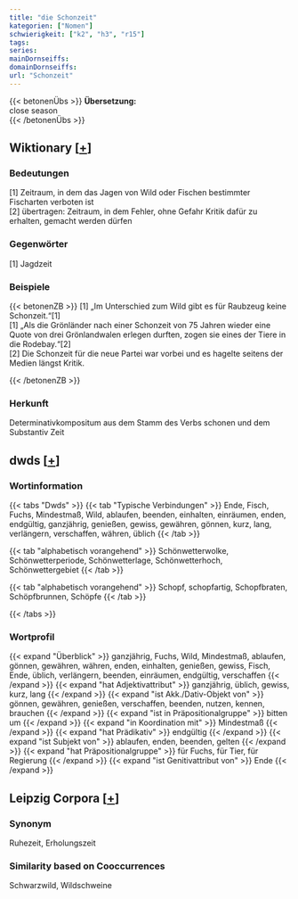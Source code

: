 ```yaml
---
title: "die Schonzeit"
kategorien: ["Nomen"]
schwierigkeit: ["k2", "h3", "r15"]
tags:
series:
mainDornseiffs:
domainDornseiffs:
url: "Schonzeit"
---
```


{{< betonenÜbs >}}
**Übersetzung:**  
close season  
{{< /betonenÜbs >}}

## Wiktionary [[+](https://de.wiktionary.org/wiki/Schonzeit)]

### Bedeutungen
[1] Zeitraum, in dem das Jagen von Wild oder Fischen bestimmter Fischarten verboten ist  
[2] übertragen: Zeitraum, in dem Fehler, ohne Gefahr Kritik dafür zu erhalten, gemacht werden dürfen  

### Gegenwörter
[1] Jagdzeit  

### Beispiele
{{< betonenZB >}}
[1] „Im Unterschied zum Wild gibt es für Raubzeug keine Schonzeit.“[1]  
[1] „Als die Grönländer nach einer Schonzeit von 75 Jahren wieder eine Quote von drei Grönlandwalen erlegen durften, zogen sie eines der Tiere in die Rodebay.“[2]  
[2] Die Schonzeit für die neue Partei war vorbei und es hagelte seitens der Medien längst Kritik.  

{{< /betonenZB >}}
### Herkunft
Determinativkompositum aus dem Stamm des Verbs schonen und dem Substantiv Zeit  



## dwds [[+](https://www.dwds.de/wb/Schonzeit)]

### Wortinformation
{{< tabs "Dwds" >}}
{{< tab "Typische Verbindungen" >}}
Ende, Fisch, Fuchs, Mindestmaß, Wild, ablaufen, beenden, einhalten, einräumen, enden, endgültig, ganzjährig, genießen, gewiss, gewähren, gönnen, kurz, lang, verlängern, verschaffen, währen, üblich
{{< /tab >}}

{{< tab "alphabetisch vorangehend" >}}
Schönwetterwolke, Schönwetterperiode, Schönwetterlage, Schönwetterhoch, Schönwettergebiet
{{< /tab >}}

{{< tab "alphabetisch vorangehend" >}}
Schopf, schopfartig, Schopfbraten, Schöpfbrunnen, Schöpfe
{{< /tab >}}

{{< /tabs >}}

### Wortprofil
{{< expand "Überblick" >}} ganzjährig, Fuchs, Wild, Mindestmaß, ablaufen, gönnen, gewähren, währen, enden, einhalten, genießen, gewiss, Fisch, Ende, üblich, verlängern, beenden, einräumen, endgültig, verschaffen {{< /expand >}}
{{< expand "hat Adjektivattribut" >}} ganzjährig, üblich, gewiss, kurz, lang {{< /expand >}}
{{< expand "ist Akk./Dativ-Objekt von" >}} gönnen, gewähren, genießen, verschaffen, beenden, nutzen, kennen, brauchen {{< /expand >}}
{{< expand "ist in Präpositionalgruppe" >}} bitten um {{< /expand >}}
{{< expand "in Koordination mit" >}} Mindestmaß {{< /expand >}}
{{< expand "hat Prädikativ" >}} endgültig {{< /expand >}}
{{< expand "ist Subjekt von" >}} ablaufen, enden, beenden, gelten {{< /expand >}}
{{< expand "hat Präpositionalgruppe" >}} für Fuchs, für Tier, für Regierung {{< /expand >}}
{{< expand "ist Genitivattribut von" >}} Ende {{< /expand >}}

## Leipzig Corpora [[+](https://corpora.uni-leipzig.de/en/res?word=Schonzeit&corpusId=deu_newscrawl-public_2018)]


### Synonym
Ruhezeit, Erholungszeit


### Similarity based on Cooccurrences
Schwarzwild, Wildschweine

